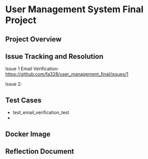 # User Management System Final Project

## Project Overview

## Issue Tracking and Resolution
Issue 1 Email Verification: https://github.com/fa328/user_management_final/issues/1

Issue 2: 

## Test Cases
- test_email_verification_test
- 

## Docker Image

## Reflection Document